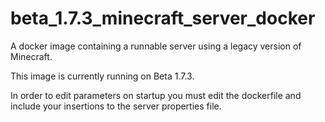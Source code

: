 # beta_1.7.3_minecraft_server_docker
A docker image containing a runnable server using a legacy version of Minecraft.

This image is currently running on Beta 1.7.3.

In order to edit parameters on startup you must edit the dockerfile and include your insertions to the server properties file.
